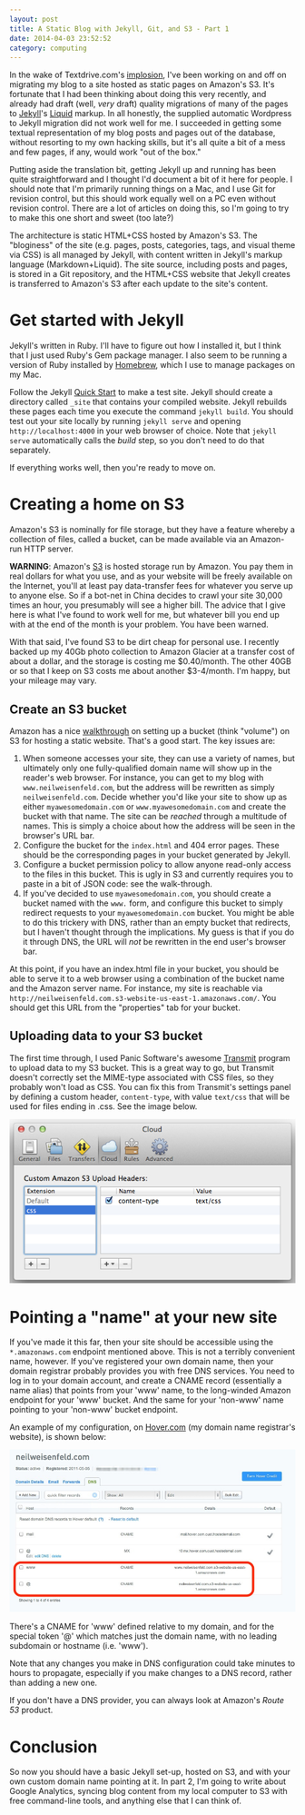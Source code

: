 ```yaml
---
layout: post
title: A Static Blog with Jekyll, Git, and S3 - Part 1
date: 2014-04-03 23:52:52
category: computing
---
```



In the wake of Textdrive.com's [implosion][], I've been working on
and off on migrating my blog to a site hosted as static pages on
Amazon's S3.  It's fortunate that I had been thinking about doing
this very recently, and already had draft (well, *very*
draft) quality migrations of many of the pages to [Jekyll][]'s
[Liquid][] markup.  In all honestly, the supplied automatic Wordpress to Jekyll migration did not work well for me.  I succeeded in getting some
textual representation of my blog posts and pages out of the
database, without resorting to my own hacking skills, but it's all
quite a bit of a mess and few pages, if any, would work "out of the
box."

Putting aside the translation bit, getting Jekyll up and running has
been quite straightforward and I thought I'd document a bit of it here
for people.  I should note that I'm primarily running things on a Mac,
and I use Git for revision control, but this should work equally well on
a PC even without revision control.  There are a lot of articles on
doing this, so I'm going to try to make this one short and sweet (too
late?)

The architecture is static HTML+CSS hosted by Amazon's S3. The "bloginess" of the site (e.g. pages, posts, categories, tags, and visual theme via CSS) is all managed by Jekyll, with content written in Jekyll's markup language (Markdown+Liquid). The site source, including posts and pages, is stored in a Git repository, and the HTML+CSS website that Jekyll creates is transferred to Amazon's S3 after each update to the site's content. 

# Get started with Jekyll

Jekyll's written in Ruby. I'll have to figure out how I installed it, but I think that I just used Ruby's Gem package manager.  I also seem to be running a version of Ruby installed by [Homebrew][], which I use to manage packages on my Mac. 

Follow the Jekyll [Quick Start][JekyllQuickStart] to make a test site. Jekyll should create a directory called `_site` that contains your compiled website. Jekyll rebuilds  these pages each time you execute the command `jekyll build`. You should test out your site locally by running `jekyll serve` and opening `http://localhost:4000` in your web browser of choice. Note that `jekyll serve` automatically calls the *build* step, so you don't need to do that separately.

If everything works well, then you're ready to move on.

# Creating a home on S3

Amazon's S3 is nominally for file storage, but they have a feature whereby a collection of files, called a bucket, can be made available via an Amazon-run HTTP server. 

**WARNING**: Amazon's [S3][] is hosted storage run by Amazon.  You
pay them in real dollars for what you use, and as your website will
be freely available on the Internet, you'll at least pay data-transfer
fees for whatever you serve up to anyone else.  So if a bot-net in China
decides to crawl your site 30,000 times an hour, you presumably will see
a higher bill. The advice that I give here is what I've found to work
well for me, but whatever bill you end up with at the end of the month
is your problem.  You have been warned.

With that said, I've found S3 to be dirt cheap for personal use.  I recently backed up my 40Gb photo collection to Amazon Glacier at a transfer cost of about a dollar, and the storage is costing me $0.40/month.  The other 40GB or so that I keep on S3 costs me about another $3-4/month.  I'm happy, but your mileage may vary.

## Create an S3 bucket

Amazon has a nice [walkthrough][] on setting up a bucket (think "volume") on
S3 for hosting a static website.  That's a good start.  The key issues are:

1. When someone accesses your site, they can use a variety of names, but ultimately only one fully-qualified domain name will show up in the reader's web browser. For instance, you can get to my blog with `www.neilweisenfeld.com`, but the address will be rewritten as simply `neilweisenfeld.com`.  Decide whether you'd like your site to show up as either `myawesomedomain.com` or `www.myawesomedomain.com` and create the bucket with that name.  The site can be *reached* through a multitude of names. This is simply a choice about how the address will be seen in the browser's URL bar.
2. Configure the bucket for the `index.html` and 404 error pages.  These should be the corresponding pages in your bucket generated by Jekyll. 
3. Configure a bucket permission policy to allow anyone read-only access to the files in this bucket. This is ugly in S3 and currently requires you to paste in a bit of JSON code: see the walk-through. 
4. If you've decided to use `myawesomedomain.com`, you should create a bucket named with the `www.` form, and configure this bucket to simply redirect requests to your `myawesomedomain.com` bucket.  You might be able to do this trickery with DNS, rather than an empty bucket that redirects, but I haven't  thought through the implications.  My guess is that if you do it through DNS, the URL will *not* be rewritten in the end user's browser bar. 

At this point, if you have an index.html file in your bucket, you should be able to serve it to a web browser using a combination of the bucket name and the Amazon server name. For instance, my site is reachable via `http://neilweisenfeld.com.s3-website-us-east-1.amazonaws.com/`. You should get this URL from the "properties" tab for your bucket. 


## Uploading data to your S3 bucket

The first time through, I used Panic Software's awesome [Transmit][] program to upload data to my S3 bucket.  This is a great way to go, but Transmit doesn't correctly set the MIME-type associated with CSS files, so they probably won't load as CSS.  You can fix this from Transmit's settings panel by defining a custom header, `content-type`, with value `text/css` that will be used for files ending in .css.  See the image below.


![Transmit Configuration](/public/assets/2014-04-21-jekyll-blog-pt-1-transmit.jpg) 

# Pointing a "name" at your new site

If you've made it this far, then your site should be accessible using the `*.amazonaws.com` endpoint mentioned above.  This is not a terribly convenient name, however.  If you've registered your own domain name, then your domain registrar probably provides you with free DNS services.  You need to log in to your domain account, and create a CNAME record (essentially a name alias) that points from your 'www' name, to the long-winded Amazon endpoint for your 'www' bucket.  And the same for your 'non-www' name pointing to your 'non-www' bucket endpoint. 

An example of my configuration, on [Hover.com][] (my domain name registrar's website), is shown below:

![Hover DNS Configuration](/public/assets/2014-04-21-jekyll-blog-pt-1-hoverDNS.jpg)

There's a CNAME for 'www' defined relative to my domain, and for the special token '@' which matches just the domain name, with no leading subdomain or hostname (i.e. 'www').

Note that any changes you make in DNS configuration could take minutes to hours to propagate, especially if you make changes to a DNS record, rather than adding a new one.

If you don't have a DNS provider, you can always look at Amazon's *Route 53* product.


# Conclusion

So now you should have a basic Jekyll set-up, hosted on S3, and with your own custom domain name pointing at it.  In part 2, I'm going to write about Google Analytics, syncing blog content from my local computer to S3 with free command-line tools, and anything else that I can think of. 


[implosion]: http://www.wired.com/2014/03/textdrive/
[Jekyll]: http://jekyllrb.com/
[Liquid]: https://github.com/Shopify/liquid/
[S3]: http://aws.amazon.com/s3
[walkthrough]: http://docs.aws.amazon.com/AmazonS3/latest/dev/website-hosting-custom-domain-walkthrough.html
[homebrew]: http://brew.sh
[JekyllQuickStart]: http://jekyllrb.com/docs/quickstart/
[Hover.com]: http://www.hover.com
[Transmit]: https://panic.com/transmit/